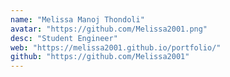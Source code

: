 ```yaml
---
name: "Melissa Manoj Thondoli"
avatar: "https://github.com/Melissa2001.png"
desc: "Student Engineer"
web: "https://melissa2001.github.io/portfolio/"
github: "https://github.com/Melissa2001"
---
```

